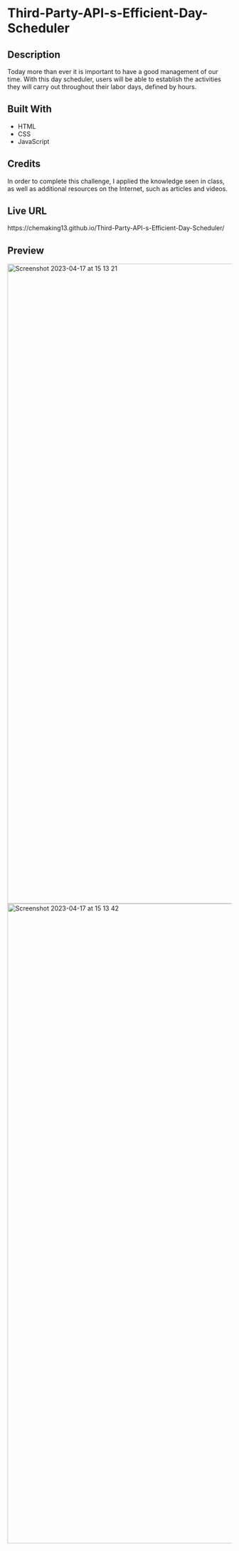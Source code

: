 # Third-Party-API-s-Efficient-Day-Scheduler

 
<h2>Description</h2>

Today more than ever it is important to have a good management of our time. With this day scheduler, users will be able to establish the activities they will carry out throughout their labor days, defined by hours.

<h2>Built With</h2> 

- HTML
- CSS
- JavaScript 

<h2>Credits</h2>
In order to complete this challenge, I applied the knowledge seen in class, as well as additional resources on the Internet, such as articles and videos. 



<h2>Live URL</h2>
https://chemaking13.github.io/Third-Party-API-s-Efficient-Day-Scheduler/



<h2>Preview</h2>
<img width="1437" alt="Screenshot 2023-04-17 at 15 13 21" src="https://user-images.githubusercontent.com/124849302/232612253-07f48fb1-5723-4276-aa82-ea1830cc373f.png">

<img width="1437" alt="Screenshot 2023-04-17 at 15 13 42" src="https://user-images.githubusercontent.com/124849302/232612258-9b072178-2ffe-40a0-be2e-cd1deb29c84b.png">
